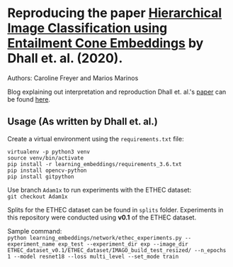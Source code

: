 # Reproducing the paper [Hierarchical Image Classification using Entailment Cone Embeddings](https://ankitdhall.github.io/project/learning-representations-for-images-with-hierarchical-labels/) by Dhall et. al. (2020). 

Authors: Caroline Freyer and Marios Marinos

Blog explaining out interpretation and reproduction Dhall et. al.'s [paper](https://ankitdhall.github.io/project/learning-representations-for-images-with-hierarchical-labels/) can be found [here](https://carolinefreyer.medium.com/entailment-cones-for-better-hierarchical-image-classifier-95973a18a0e1). 

## Usage (As written by Dhall et. al.)
Create a virtual environment using the `requirements.txt` file:
```
virtualenv -p python3 venv
source venv/bin/activate
pip install -r learning_embeddings/requirements_3.6.txt
pip install opencv-python
pip install gitpython
```  

Use branch `Adam1x` to run experiments with the ETHEC dataset:  
`git checkout Adam1x`  

Splits for the ETHEC dataset can be found in `splits` folder. Experiments in this repository were conducted using **v0.1** of the ETHEC dataset.  

Sample command:  
`python learning_embeddings/network/ethec_experiments.py --experiment_name exp_test --experiment_dir exp --image_dir ETHEC_dataset_v0.1/ETHEC_dataset/IMAGO_build_test_resized/ --n_epochs 1 --model resnet18 --loss multi_level --set_mode train`
